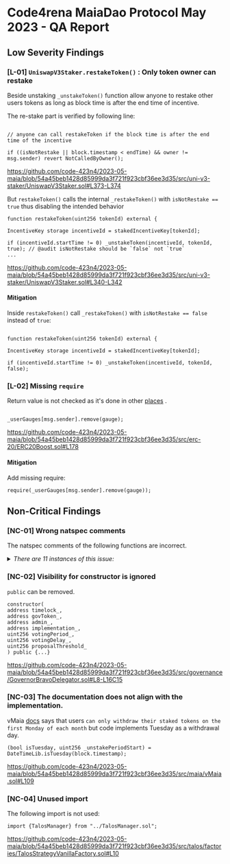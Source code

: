 # Code4rena MaiaDao Protocol May 2023 - QA Report


## Low Severity Findings

### [L-01] `UniswapV3Staker.restakeToken()` : Only token owner can restake

  

Beside unstaking `_unstakeToken()` function allow anyone to restake other users tokens as long as block time is after the end time of incentive.

The re-stake part is verified by following line:

```solidity

// anyone can call restakeToken if the block time is after the end time of the incentive

if ((isNotRestake || block.timestamp < endTime) && owner != msg.sender) revert NotCalledByOwner();

```

https://github.com/code-423n4/2023-05-maia/blob/54a45beb1428d85999da3f721f923cbf36ee3d35/src/uni-v3-staker/UniswapV3Staker.sol#L373-L374

  

But `restakeToken()` calls the internal `_restakeToken()` with `isNotRestake == true` thus disabling the intended behavior

  

```solidity
function restakeToken(uint256 tokenId) external {

IncentiveKey storage incentiveId = stakedIncentiveKey[tokenId];

if (incentiveId.startTime != 0) _unstakeToken(incentiveId, tokenId, true); // @audit isNotRestake should be `false` not `true`
...

```

https://github.com/code-423n4/2023-05-maia/blob/54a45beb1428d85999da3f721f923cbf36ee3d35/src/uni-v3-staker/UniswapV3Staker.sol#L340-L342

  
#### Mitigation


Inside `restakeToken()` call `_restakeToken()` with `isNotRestake == false` instead of `true`:

  
```solidity

function restakeToken(uint256 tokenId) external {

IncentiveKey storage incentiveId = stakedIncentiveKey[tokenId];

if (incentiveId.startTime != 0) _unstakeToken(incentiveId, tokenId, false);

```


### [L-02] Missing `require`

 Return value is not checked as it's done in other [places](https://github.com/code-423n4/2023-05-maia/blob/54a45beb1428d85999da3f721f923cbf36ee3d35/src/erc-20/ERC20Boost.sol#L191) .

```solidity

_userGauges[msg.sender].remove(gauge);

```
  
https://github.com/code-423n4/2023-05-maia/blob/54a45beb1428d85999da3f721f923cbf36ee3d35/src/erc-20/ERC20Boost.sol#L178

    

#### Mitigation

Add missing require:

`require(_userGauges[msg.sender].remove(gauge));`
 

## Non-Critical Findings
  

### [NC-01] Wrong natspec  comments

 
The natspec comments of the following functions are incorrect.

  
<details>

<summary><i>There are 11 instances of this issue:</i></summary>

  
```solidity
/**
* @notice returns the set of gauges the user has allocated to, they may be live or deprecated.
*/
function freeGaugeBoost(address user) external view returns (uint256);
```

  
https://github.com/code-423n4/2023-05-maia/blob/54a45beb1428d85999da3f721f923cbf36ee3d35/src/erc-20/interfaces/IERC20Boost.sol#L104-L107

  
```solidity
/// @notice mapping of tokenId to user
function tokenIdRewards(uint256) external view returns (uint256);
```
  

https://github.com/code-423n4/2023-05-maia/blob/54a45beb1428d85999da3f721f923cbf36ee3d35/src/talos/interfaces/IBoostAggregator.sol#L44-L45

  
```solidity
/// @notice Transfers `amountRequested` of accrued `rewardToken` rewards from the contract to the recipient `to`
/// @param to The address where claimed rewards will be sent to
/// @return reward The amount of reward tokens claimed
function claimAllRewards(address to) external returns (uint256 reward);
```

  
https://github.com/code-423n4/2023-05-maia/blob/54a45beb1428d85999da3f721f923cbf36ee3d35/src/uni-v3-staker/interfaces/IUniswapV3Staker.sol#L207-L210C14

  
```solidity
//@audit these 2 functions returns `_gauges`, live and deprecated
/**
* @notice returns the set of live gauges
*/
// @audit returns all gauges, deprecated ones too
function gauges() external view returns (address[] memory);

/**
* @notice returns a paginated subset of live gauges
* @param offset the index of the first gauge element to read
* @param num the number of gauges to return
*/
function gauges(uint256 offset, uint256 num) external view returns (address[] memory values);
```
  

https://github.com/code-423n4/2023-05-maia/blob/54a45beb1428d85999da3f721f923cbf36ee3d35/src/erc-20/interfaces/IERC20Boost.sol#L72-L82

  
```solidity
//@audit returns all gauges number (including deprecated ones)
/**
* @notice returns the number of live gauges
*/
function numGauges() external view returns (uint256);
```

  
https://github.com/code-423n4/2023-05-maia/blob/54a45beb1428d85999da3f721f923cbf36ee3d35/src/erc-20/interfaces/IERC20Boost.sol#L89-L92C14

  
```solidity
/**
* @notice returns the number of live gauges
*/
function numDeprecatedGauges() external view returns (uint256);
```


https://github.com/code-423n4/2023-05-maia/blob/54a45beb1428d85999da3f721f923cbf36ee3d35/src/erc-20/interfaces/IERC20Boost.sol#L99-L102

```solidity
//@audit returns the set of all gauges 
/**
* @notice returns the set of live gauges
*/
function gauges() external view returns (address[] memory);

/**
* @notice returns a paginated subset of live gauges
* @param offset the index of the first gauge element to read
* @param num the number of gauges to return
*/
function gauges(uint256 offset, uint256 num) external view returns (address[] memory values);

```

https://github.com/code-423n4/2023-05-maia/blob/54a45beb1428d85999da3f721f923cbf36ee3d35/src/erc-20/interfaces/IERC20Gauges.sol#L97-L107C16

  

```solidity
//@audit returns the number of all gauges
/**
* @notice returns the number of live gauges
*/
function numGauges() external view returns (uint256);
```  

https://github.com/code-423n4/2023-05-maia/blob/54a45beb1428d85999da3f721f923cbf36ee3d35/src/erc-20/interfaces/IERC20Gauges.sol#L114-L117C17

  
  

```solidity

/**
* @notice returns the number of live gauges
*/
function numDeprecatedGauges() external view returns (uint256);
```

  

https://github.com/code-423n4/2023-05-maia/blob/54a45beb1428d85999da3f721f923cbf36ee3d35/src/erc-20/interfaces/IERC20Gauges.sol#L124-L127

</details>

### [NC-02] Visibility for constructor is ignored

`public` can be removed.

```solidity
constructor(
address timelock_,
address govToken_,
address admin_,
address implementation_,
uint256 votingPeriod_,
uint256 votingDelay_,
uint256 proposalThreshold_
) public {...}
```

https://github.com/code-423n4/2023-05-maia/blob/54a45beb1428d85999da3f721f923cbf36ee3d35/src/governance/GovernorBravoDelegator.sol#L8-L16C15

### [NC-03] The documentation does not align with the implementation.

vMaia [docs](https://v2-docs.maiadao.io/protocols/overview/tokenomics/vMaia#docusaurus_skipToContent_fallback) says that users `can only withdraw their staked tokens on the first Monday of each month` but code implements Tuesday as a withdrawal day.


```solidity
(bool isTuesday, uint256 _unstakePeriodStart) = DateTimeLib.isTuesday(block.timestamp);
```

  

https://github.com/code-423n4/2023-05-maia/blob/54a45beb1428d85999da3f721f923cbf36ee3d35/src/maia/vMaia.sol#L109

  
### [NC-04] Unused import

The following import is not used:

```solidity
import {TalosManager} from "../TalosManager.sol";
```

https://github.com/code-423n4/2023-05-maia/blob/54a45beb1428d85999da3f721f923cbf36ee3d35/src/talos/factories/TalosStrategyVanillaFactory.sol#L10